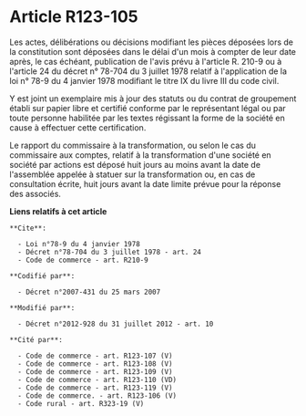 # Article R123-105

Les actes, délibérations ou décisions modifiant les pièces déposées lors de la constitution sont déposées dans le délai d'un
mois à compter de leur date après, le cas échéant, publication de l'avis prévu à l'article R. 210-9 ou à l'article 24 du
décret n° 78-704 du 3 juillet 1978 relatif à l'application de la loi n° 78-9 du 4 janvier 1978 modifiant le titre IX du livre
III du code civil. 

Y est joint un exemplaire mis à jour des statuts ou du contrat de groupement établi sur papier libre et certifié conforme par
le représentant légal ou par toute personne habilitée par les textes régissant la forme de la société en cause à effectuer
cette certification. 

Le rapport du commissaire à la transformation, ou selon le cas du commissaire aux comptes, relatif à la transformation d'une
société en société par actions est déposé huit jours au moins avant la date de l'assemblée appelée à statuer sur la
transformation ou, en cas de consultation écrite, huit jours avant la date limite prévue pour la réponse des associés.

**Liens relatifs à cet article**

	**Cite**:

	  - Loi n°78-9 du 4 janvier 1978
	  - Décret n°78-704 du 3 juillet 1978 - art. 24
	  - Code de commerce - art. R210-9

	**Codifié par**:

	  - Décret n°2007-431 du 25 mars 2007

	**Modifié par**:

	  - Décret n°2012-928 du 31 juillet 2012 - art. 10

	**Cité par**:

	  - Code de commerce - art. R123-107 (V)
	  - Code de commerce - art. R123-108 (V)
	  - Code de commerce - art. R123-109 (V)
	  - Code de commerce - art. R123-110 (VD)
	  - Code de commerce - art. R123-119 (V)
	  - Code de commerce. - art. R123-106 (V)
	  - Code rural - art. R323-19 (V)
